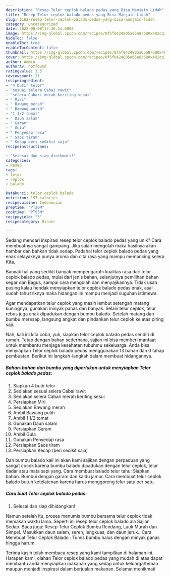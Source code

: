 ```yaml
---
description: "Resep Telor ceplok balado pedas yang Bisa Manjain Lidah"
title: "Resep Telor ceplok balado pedas yang Bisa Manjain Lidah"
slug: 1162-resep-telor-ceplok-balado-pedas-yang-bisa-manjain-lidah
category: Uncategorized
date: 2022-09-08T17:36:51.699Z
image: https://img-global.cpcdn.com/recipes/8f5f0424805a65a8/680x482cq70/telor-ceplok-balado-pedas-foto-resep-utama.jpg
hideToc: false
enableToc: true
enableTocContent: false
thumbnail: https://img-global.cpcdn.com/recipes/8f5f0424805a65a8/680x482cq70/telor-ceplok-balado-pedas-foto-resep-utama.jpg
cover: https://img-global.cpcdn.com/recipes/8f5f0424805a65a8/680x482cq70/telor-ceplok-balado-pedas-foto-resep-utama.jpg
author: Admin
authorAv: notfound
ratingvalue: 3.5
reviewcount: 21
recipeingredient:
- "4 butir telor"
- "sesuai selera Cabai rawit"
- "selera Cabari merah keriting sesui"
- " Miri"
- " Bawang merah"
- " Bawang putih"
- "1 1/2 tomat"
- " Daun salam"
- " Garam"
- " Gula"
- " Penyedap rasa"
- " Saos tiram"
- " Kecap beri sedikit saja"
recipeinstructions:

- "Selesai dan siap dinikmati!"
categories:
- Resep
tags:
- telor
- ceplok
- balado

katakunci: telor ceplok balado 
nutrition: 157 calories
recipecuisine: Indonesian
preptime: "PT20M"
cooktime: "PT53M"
recipeyield: "3"
recipecategory: Dinner

---
```





Sedang mencari inspirasi resep telor ceplok balado pedas yang unik? Cara membuatnya sangat gampang. Jika salah mengolah maka hasilnya akan hambar dan bahkan tidak sedap. Padahal telor ceplok balado pedas yang enak selayaknya punya aroma dan cita rasa yang mampu memancing selera Kita.





Banyak hal yang sedikit banyak mempengaruhi kualitas rasa dari telor ceplok balado pedas, mulai dari jenis bahan, selanjutnya pemilihan bahan segar dan Bagus, sampai cara mengolah dan menyajikannya. Tidak usah pusing kalau hendak menyiapkan telor ceplok balado pedas enak,      asal sudah tahu triknya maka hidangan ini mampu menjadi suguhan istimewa.














Agar mendapatkan telur ceplok yang masih lembut setengah matang kuningnya, gunakan minyak panas dan banyak. Selain telur ceplok, telur rebus juga enak dipadukan dengan bumbu balado. Setelah matang dan bumbu meresap, langsung angkat dan pindahkan telur ceplok ke atas piring saji.






Nah, kali ini kita coba, yuk, siapkan telor ceplok balado pedas sendiri di rumah. Tetap dengan bahan sederhana, sajian ini bisa memberi manfaat untuk membantu menjaga kesehatan tubuhmu sekeluarga. Anda bisa menyiapkan Telor ceplok balado pedas menggunakan 13 bahan dan 0 tahap pembuatan. Berikut ini langkah-langkah dalam membuat hidangannya.

<!--inarticleads1-->

##### Bahan-bahan dan bumbu yang diperlukan untuk menyiapkan Telor ceplok balado pedas:

1. Siapkan 4 butir telor
1. Sediakan sesuai selera Cabai rawit
1. Sediakan selera Cabari merah keriting sesui
1. Persiapkan  Miri
1. Sediakan  Bawang merah
1. Ambil  Bawang putih
1. Ambil 1 1/2 tomat
1. Gunakan  Daun salam
1. Persiapkan  Garam
1. Ambil  Gula
1. Gunakan  Penyedap rasa
1. Persiapkan  Saos tiram
1. Persiapkan  Kecap (beri sedikit saja)


Dan bumbu balado kali ini akan kami sajikan dengan perpaduan yang sangat cocok karena bumbu balado dipadukan dengan telur ceplok, telur dadar atau mata sapi yang. Cara membuat balado telur tahu: Siapkan bahan. Bumbui dengan garam dan kaldu jamur. Cara membuat telur ceplok balado butuh ketelatenan karena harus menggoreng telur satu per satu. 

<!--inarticleads2-->

##### Cara buat Telor ceplok balado pedas:


1. Selesai dan siap dihidangkan!

Namun setelah itu, proses menumis bumbu bersama telur ceplok tidak memakan waktu lama. Seperti ini resep telur ceplok balado ala Sajian Sedap. Baca juga: Resep Telur Ceplok Bumbu Rendang, Lauk Murah dan Simpel. Masukkan daun salam, sereh, lengkuas, dan daun jeruk.. Cara Membuat Telur Ceplok Balado : Tumis bumbu halus dengan minyak panas hingga harum. 

Terima kasih telah membaca resep yang kami tampilkan di halaman ini. Harapan kami, olahan Telor ceplok balado pedas yang mudah di atas dapat membantu anda menyiapkan makanan yang sedap untuk keluarga/teman maupun menjadi inspirasi dalam berjualan makanan. Selamat menikmati
